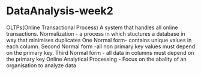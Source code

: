 # DataAnalysis-week2
OLTPs(Online Transactional Process) A system that handles all online transactions.
Normalization - a process in which stuctures a database in way that minimises duplicates
One Normal form- contains unique values in each column.
Second Normal form -all non primary key values must depend on the primary key.
Third Normal form - all data in columns must depend on the primary key
Online Analytical Processing - Focus on the abality of an organisation to analyze data
